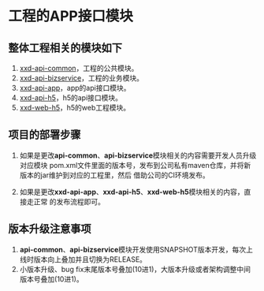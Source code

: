 # 工程的APP接口模块

## 整体工程相关的模块如下
1. [xxd-api-common](http://gitlab.xxd.com/fe/xxd-api-common)，工程的公共模块。
2. [xxd-api-bizservice](http://gitlab.xxd.com/fe/xxd-api-bizservice)，工程的业务模块。
3. [xxd-api-app](http://gitlab.xxd.com/fe/xxd-api-app)，app的api接口模块。
4. [xxd-api-h5](http://gitlab.xxd.com/fe/xxd-api-h5)，h5的api接口模块。
5. [xxd-web-h5](http://gitlab.xxd.com/fe/xxd-web-h5)，h5的web工程模块。

## 项目的部署步骤

1. 如果是更改**api-common**、**api-bizservice**模块相关的内容需要开发人员升级对应模块
pom.xml文件里面的版本号，发布到公司私有maven仓库，并将新版本的jar维护到对应的工程里，然后
借助公司的CI环境发布。

2. 如果是更改**xxd-api-app**、**xxd-api-h5**、**xxd-web-h5**模块相关的内容，直接走正常
的发布流程即可。

## 版本升级注意事项
1. **api-common**、**api-bizservice**模块开发使用SNAPSHOT版本开发，每次上线时版本向上叠加并且切换为RELEASE。
2. 小版本升级、bug fix末尾版本号叠加(10进1)，大版本升级或者架构调整中间版本号叠加(10进1)。